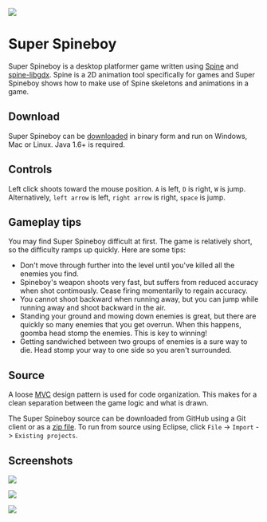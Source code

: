 ![](http://i.imgur.com/6jMhdeU.jpg)

# Super Spineboy

Super Spineboy is a desktop platformer game written using [Spine](http://esotericsoftware.com/) and [spine-libgdx](https://github.com/EsotericSoftware/spine-runtimes/tree/master/spine-libgdx). Spine is a 2D animation tool specifically for games and Super Spineboy shows how to make use of Spine skeletons and animations in a game.

## Download

Super Spineboy can be [downloaded](esotericsoftware.com/files/demos/superSpineboy.jar) in binary form and run on Windows, Mac or Linux. Java 1.6+ is required.

## Controls

Left click shoots toward the mouse position. `A` is left, `D` is right, `W` is jump. Alternatively, `left arrow` is left, `right arrow` is right, `space` is jump.

## Gameplay tips

You may find Super Spineboy difficult at first. The game is relatively short, so the difficulty ramps up quickly. Here are some tips:

* Don't move through further into the level until you've killed all the enemies you find.
* Spineboy's weapon shoots very fast, but suffers from reduced accuracy when shot contimously. Cease firing momentarily to regain accuracy. 
* You cannot shoot backward when running away, but you can jump while running away and shoot backward in the air.
* Standing your ground and mowing down enemies is great, but there are quickly so many enemies that you get overrun. When this happens, goomba head stomp the enemies. This is key to winning!
* Getting sandwiched between two groups of enemies is a sure way to die. Head stomp your way to one side so you aren't surrounded.

## Source

A loose [MVC](http://en.wikipedia.org/wiki/Model%E2%80%93view%E2%80%93controller) design pattern is used for code organization. This makes for a clean separation between the game logic and what is drawn.

The Super Spineboy source can be downloaded from GitHub using a Git client or as a [zip file](https://github.com/EsotericSoftware/spine-superspineboy/archive/master.zip). To run from source using Eclipse, click `File` -> `Import` -> `Existing projects`.

## Screenshots

![](http://i.imgur.com/Y3uAOSj.png)

![](http://i.imgur.com/TQi1qXB.png)

![](http://i.imgur.com/kUyfD0f.png)

